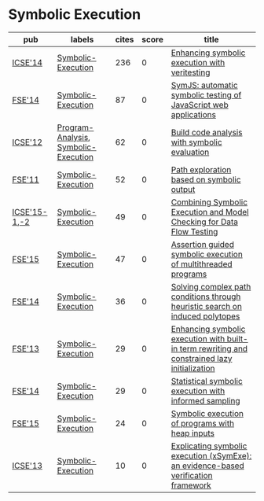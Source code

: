 # Symbolic Execution

|pub|labels|cites|score|title|
|---|------|-----|-----|-----|
|[ICSE'14](https://dblp.org/db/conf/icse/icse2014.html)|[Symbolic-Execution](Symbolic-Execution.md)|236|0|[Enhancing symbolic execution with veritesting](https://scholar.google.com/scholar?q=Enhancing+symbolic+execution+with+veritesting)|
|[FSE'14](https://dblp.org/db/conf/sigsoft/fse2014.html)|[Symbolic-Execution](Symbolic-Execution.md)|87|0|[SymJS: automatic symbolic testing of JavaScript web applications](https://scholar.google.com/scholar?q=SymJS%3A+automatic+symbolic+testing+of+JavaScript+web+applications)|
|[ICSE'12](https://dblp.org/db/conf/icse/icse2012.html)|[Program-Analysis](Program-Analysis.md), [Symbolic-Execution](Symbolic-Execution.md)|62|0|[Build code analysis with symbolic evaluation](https://scholar.google.com/scholar?q=Build+code+analysis+with+symbolic+evaluation)|
|[FSE'11](https://dblp.org/db/conf/sigsoft/fse2011.html)|[Symbolic-Execution](Symbolic-Execution.md)|52|0|[Path exploration based on symbolic output](https://scholar.google.com/scholar?q=Path+exploration+based+on+symbolic+output)|
|[ICSE'15-1](https://dblp.org/db/conf/icse/icse2015-1.html),[-2](ICSE'15)|[Symbolic-Execution](Symbolic-Execution.md)|49|0|[Combining Symbolic Execution and Model Checking for Data Flow Testing](https://scholar.google.com/scholar?q=Combining+Symbolic+Execution+and+Model+Checking+for+Data+Flow+Testing)|
|[FSE'15](https://dblp.org/db/conf/sigsoft/fse2015.html)|[Symbolic-Execution](Symbolic-Execution.md)|47|0|[Assertion guided symbolic execution of multithreaded programs](https://scholar.google.com/scholar?q=Assertion+guided+symbolic+execution+of+multithreaded+programs)|
|[FSE'14](https://dblp.org/db/conf/sigsoft/fse2014.html)|[Symbolic-Execution](Symbolic-Execution.md)|36|0|[Solving complex path conditions through heuristic search on induced polytopes](https://scholar.google.com/scholar?q=Solving+complex+path+conditions+through+heuristic+search+on+induced+polytopes)|
|[FSE'13](https://dblp.org/db/conf/sigsoft/fse2013.html)|[Symbolic-Execution](Symbolic-Execution.md)|29|0|[Enhancing symbolic execution with built-in term rewriting and constrained lazy initialization](https://scholar.google.com/scholar?q=Enhancing+symbolic+execution+with+built-in+term+rewriting+and+constrained+lazy+initialization)|
|[FSE'14](https://dblp.org/db/conf/sigsoft/fse2014.html)|[Symbolic-Execution](Symbolic-Execution.md)|29|0|[Statistical symbolic execution with informed sampling](https://scholar.google.com/scholar?q=Statistical+symbolic+execution+with+informed+sampling)|
|[FSE'15](https://dblp.org/db/conf/sigsoft/fse2015.html)|[Symbolic-Execution](Symbolic-Execution.md)|24|0|[Symbolic execution of programs with heap inputs](https://scholar.google.com/scholar?q=Symbolic+execution+of+programs+with+heap+inputs)|
|[ICSE'13](https://dblp.org/db/conf/icse/icse2013.html)|[Symbolic-Execution](Symbolic-Execution.md)|10|0|[Explicating symbolic execution (xSymExe): an evidence-based verification framework](https://scholar.google.com/scholar?q=Explicating+symbolic+execution+%28xSymExe%29%3A+an+evidence-based+verification+framework)|
